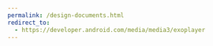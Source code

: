 ```yaml
---
permalink: /design-documents.html
redirect_to:
  - https://developer.android.com/media/media3/exoplayer
---
```

